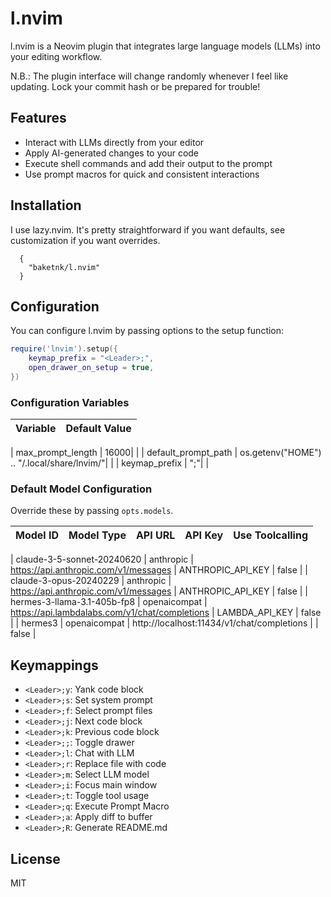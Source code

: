 # l.nvim
l.nvim is a Neovim plugin that integrates large language models (LLMs) into your editing workflow.

N.B.: The plugin interface will change randomly whenever I feel like updating. Lock your commit hash or be prepared for trouble!

## Features

- Interact with LLMs directly from your editor
- Apply AI-generated changes to your code
- Execute shell commands and add their output to the prompt
- Use prompt macros for quick and consistent interactions

## Installation

I use lazy.nvim. It's pretty straightforward if you want defaults, see customization if you want overrides.

```
  {
    "baketnk/l.nvim"
  }
```

## Configuration

You can configure l.nvim by passing options to the setup function:

```lua
require('lnvim').setup({
	keymap_prefix = "<Leader>;",
	open_drawer_on_setup = true,
})
```

### Configuration Variables



| Variable | Default Value |
|----------|---------------|

| max_prompt_length | 16000| |
| default_prompt_path | os.getenv("HOME") .. "/.local/share/lnvim/"| |
| keymap_prefix | "<Leader>;"| |



### Default Model Configuration

Override these by passing `opts.models`.

| Model ID | Model Type | API URL | API Key | Use Toolcalling |
|----------|------------|---------|---------|-----------------|

| claude-3-5-sonnet-20240620 | anthropic | https://api.anthropic.com/v1/messages | ANTHROPIC_API_KEY | false |
| claude-3-opus-20240229 | anthropic | https://api.anthropic.com/v1/messages | ANTHROPIC_API_KEY | false |
| hermes-3-llama-3.1-405b-fp8 | openaicompat | https://api.lambdalabs.com/v1/chat/completions | LAMBDA_API_KEY | false |
| hermes3 | openaicompat | http://localhost:11434/v1/chat/completions |  | false |



## Keymappings

- `<Leader>;y`: Yank code block
- `<Leader>;s`: Set system prompt
- `<Leader>;f`: Select prompt files
- `<Leader>;j`: Next code block
- `<Leader>;k`: Previous code block
- `<Leader>;;`: Toggle drawer
- `<Leader>;l`: Chat with LLM
- `<Leader>;r`: Replace file with code
- `<Leader>;m`: Select LLM model
- `<Leader>;i`: Focus main window
- `<Leader>;t`: Toggle tool usage
- `<Leader>;q`: Execute Prompt Macro
- `<Leader>;a`: Apply diff to buffer
- `<Leader>;R`: Generate README.md

## License

MIT

